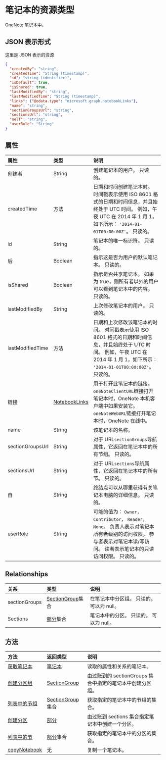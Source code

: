 # <a name="notebook-resource-type"></a>笔记本的资源类型

OneNote 笔记本中。

## <a name="json-representation"></a>JSON 表示形式

这里是 JSON 表示的资源

<!-- {
  "blockType": "resource",
  "optionalProperties": [
    "sectionGroups",
    "sections"
  ],
  "@odata.type": "microsoft.graph.notebook"
}-->

```json
{
  "createdBy": "string",
  "createdTime": "String (timestamp)",
  "id": "string (identifier)",
  "isDefault": true,
  "isShared": true,
  "lastModifiedBy": "string",
  "lastModifiedTime": "String (timestamp)",
  "links": {"@odata.type": "microsoft.graph.notebookLinks"},
  "name": "string",
  "sectionGroupsUrl": "string",
  "sectionsUrl": "string",
  "self": "string",
  "userRole": "String"
}

```
## <a name="properties"></a>属性
| 属性     | 类型   |说明|
|:---------------|:--------|:----------|
|创建者|String|创建笔记本的用户。 只读的。|
|createdTime|方法|日期和时间创建笔记本时。 时间戳表示使用 ISO 8601 格式的日期和时间信息，并且始终处于 UTC 时间。 例如，午夜 UTC 在 2014 年 1 月 1，如下所示︰ `'2014-01-01T00:00:00Z'`。 只读的。|
|id|String|笔记本的唯一标识符。 只读的。|
|后|Boolean|指示这是否为用户的默认笔记本。 只读的。|
|isShared|Boolean|指示是否共享笔记本。 如果为 true，则所有者以外的用户可以看到笔记本中的内容。 只读的。|
|lastModifiedBy|String|上次修改笔记本的用户。 只读的。|
|lastModifiedTime|方法|日期和上次修改该笔记本的时间。 时间戳表示使用 ISO 8601 格式的日期和时间信息，并且始终处于 UTC 时间。 例如，午夜 UTC 在 2014 年 1 月 1，如下所示︰ `'2014-01-01T00:00:00Z'`。 只读的。|
|链接|[NotebookLinks](notebooklinks.md)|用于打开此笔记本的链接。 `oneNoteClientURL`链接打开笔记本时，OneNote 本机客户端中如果安装它。 `oneNoteWebURL`链接打开笔记本时，OneNote 在线中。|
|name|String|该笔记本的名称。|
|sectionGroupsUrl|String|对于 URL`sectionGroups`导航属性，它返回在笔记本中的所有节组。 只读的。|
|sectionsUrl|String|对于 URL`sections`导航属性，它返回在笔记本中的所有节。 只读的。|
|自|String|终结点可以从哪里获得有关笔记本电脑的详细信息。 只读的。|
|userRole|String|可能的值为︰ `Owner`， `Contributor`， `Reader`， `None`。 负责人表示对笔记本所有者级别的访问权限。 参与者表示对笔记本读/写访问。 读者表示笔记本的只读访问权限。 只读的。|

## <a name="relationships"></a>Relationships
| 关系 | 类型   |说明|
|:---------------|:--------|:----------|
|sectionGroups|[SectionGroup](sectiongroup.md)集合|在笔记本中分区组。 只读的。 可以为 null。|
|Sections|[部分](section.md)集合|笔记本中的分区。 只读的。 可以为 null。|

## <a name="methods"></a>方法

| 方法           | 返回类型    |说明|
|:---------------|:--------|:----------|
|[获取笔记本](../api/notebook_get.md) | [笔记本](notebook.md) |读取的属性和关系的笔记本。|
|[创建分区组](../api/notebook_post_sectiongroups.md) |[SectionGroup](sectiongroup.md)| 由过账到的 sectionGroups 集合中指定的笔记本中创建分区组。|
|[列表中的节组](../api/notebook_list_sectiongroups.md) |[SectionGroup](sectiongroup.md)集合| 获取指定的笔记本中的节组的集合。|
|[创建分区](../api/notebook_post_sections.md) |[部分](section.md)| 由过账到 sections 集合指定笔记本中创建一个分区。|
|[列表中的节](../api/notebook_list_sections.md) |[部分](section.md)集合| 获取指定的笔记本中的分区的集合。|
|[copyNotebook](../api/notebook_copynotebook.md)| 无 | 复制一个笔记本。|

<!-- uuid: 8fcb5dbc-d5aa-4681-8e31-b001d5168d79
2015-10-25 14:57:30 UTC -->
<!-- {
  "type": "#page.annotation",
  "description": "notebook resource",
  "keywords": "",
  "section": "documentation",
  "tocPath": ""
}-->
